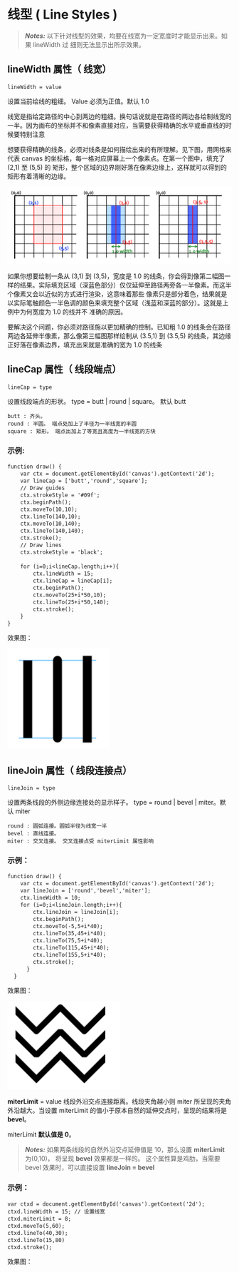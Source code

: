 # 线型 ( Line Styles )

> ***Notes:*** 以下针对线型的效果，均要在线宽为一定宽度时才能显示出来。如果 lineWidth 过
细则无法显示出所示效果。

## lineWidth 属性（ 线宽）

    lineWidth = value
    
设置当前绘线的粗细。 Value 必须为正值。默认 1.0

线宽是指给定路径的中心到两边的粗细。换句话说就是在路径的两边各绘制线宽的一半。因为画布的坐标并不和像素直接对应，当需要获得精确的水平或垂直线的时候要特别注意

想要获得精确的线条，必须对线条是如何描绘出来的有所理解。见下图，用网格来代表 canvas 的坐标格，每一格对应屏幕上一个像素点。在第一个图中，填充了 (2,1) 至 (5,5) 的
矩形，整个区域的边界刚好落在像素边缘上，这样就可以得到的矩形有着清晰的边缘。

![linewidth](/images/linewidth.png)

如果你想要绘制一条从 (3,1) 到 (3,5)，宽度是 1.0 的线条，你会得到像第二幅图一样的结果。实际填充区域（深蓝色部分）仅仅延伸至路径两旁各一半像素。而这半个像素又会以近似的方式进行渲染，这意味着那些 像素只是部分着色，结果就是以实际笔触颜色一半色调的颜色来填充整个区域（浅蓝和深蓝的部分）。这就是上例中为何宽度为 1.0 的线并不
准确的原因。

要解决这个问题，你必须对路径施以更加精确的控制。已知粗 1.0 的线条会在路径两边各延伸半像素，那么像第三幅图那样绘制从 (3.5,1) 到 (3.5,5) 的线条，其边缘正好落在像素边界，填充出来就是准确的宽为 1.0 的线条

## lineCap 属性（ 线段端点）

    lineCap = type
    
设置线段端点的形状。 type = butt | round | square。 默认 butt

    butt : 齐头。
    round : 半圆。 端点处加上了半径为一半线宽的半圆
    square : 矩形。 端点出加上了等宽且高度为一半线宽的方块
    
### 示例:

    function draw() {
        var ctx = document.getElementById('canvas').getContext('2d');
        var lineCap = ['butt','round','square'];
        // Draw guides
        ctx.strokeStyle = '#09f';
        ctx.beginPath();
        ctx.moveTo(10,10);
        ctx.lineTo(140,10);
        ctx.moveTo(10,140);
        ctx.lineTo(140,140);
        ctx.stroke();
        // Draw lines
        ctx.strokeStyle = 'black';
        
        for (i=0;i<lineCap.length;i++){
            ctx.lineWidth = 15;
            ctx.lineCap = lineCap[i];
            ctx.beginPath();
            ctx.moveTo(25+i*50,10);
            ctx.lineTo(25+i*50,140);
            ctx.stroke();
        }
    }
    
效果图：

![lineCap demo](/images/lineCap_attr_demo.png)



## lineJoin 属性（ 线段连接点）

    lineJoin = type
    
设置两条线段的外侧边缘连接处的显示样子。 type = round | bevel | miter。默认 miter

    round : 圆弧连接。圆弧半径为线宽一半
    bevel : 直线连接。
    miter : 交叉连接。 交叉连接点受 miterLimit 属性影响

### 示例：

 
    function draw() {
        var ctx = document.getElementById('canvas').getContext('2d');
        var lineJoin = ['round','bevel','miter'];
        ctx.lineWidth = 10;
        for (i=0;i<lineJoin.length;i++){
            ctx.lineJoin = lineJoin[i];
            ctx.beginPath();
            ctx.moveTo(-5,5+i*40);
            ctx.lineTo(35,45+i*40);
            ctx.lineTo(75,5+i*40);
            ctx.lineTo(115,45+i*40);
            ctx.lineTo(155,5+i*40);
            ctx.stroke();
          }
      }

效果图：

![linejoin demo](/images/lineJoin_attr_demo.png)

**miterLimit** = value 线段外沿交点连接距离。线段夹角越小则 miter 所呈现的夹角外沿越大。当设置 miterLimit 的值小于原本自然的延伸交点时，呈现的结果将是 **bevel**。

miterLimit **默认值是 0**。

> ***Notes:*** 如果两条线段的自然外沿交点延伸值是 10，那么设置 **miterLimit** 为(0,10)， 将呈现 **bevel** 效果都是一样的。 这个属性算是鸡肋，当需要 bevel 效果时，可以直接设置 **lineJoin = bevel**

### 示例：

    var ctxd = document.getElementById('canvas').getContext('2d');
    ctxd.lineWidth = 15; // 设置线宽
    ctxd.miterLimit = 8;
    ctxd.moveTo(5,60);
    ctxd.lineTo(40,30);
    ctxd.lineTo(15,80)
    ctxd.stroke();
    
效果图：